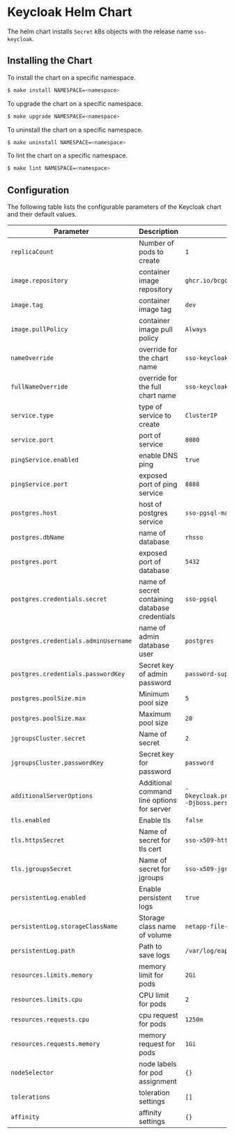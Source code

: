 # Keycloak Helm Chart

The helm chart installs `Secret` k8s objects with the release name `sso-keycloak`.

## Installing the Chart

To install the chart on a specific namespace.

```bash
$ make install NAMESPACE=<namespace>
```

To upgrade the chart on a specific namespace.

```bash
$ make upgrade NAMESPACE=<namespace>
```

To uninstall the chart on a specific namespace.

```bash
$ make uninstall NAMESPACE=<namespace>
```

To lint the chart on a specific namespace.

```bash
$ make lint NAMESPACE=<namespace>
```

## Configuration

The following table lists the configurable parameters of the Keycloak chart and their default values.

Parameter | Description | Default
--- | --- | ---
`replicaCount` | Number of pods to create | `1`
`image.repository` | container image repository | `ghcr.io/bcgov/sso`
`image.tag` | container image tag | `dev`
`image.pullPolicy` | container image pull policy | `Always`
`nameOverride` | override for the chart name | `sso-keycloak`
`fullNameOverride` | override for the full chart name | `sso-keycloak`
`service.type` | type of service to create | `ClusterIP`
`service.port` | port of service | `8080`
`pingService.enabled` | enable DNS ping | `true`
`pingService.port` | exposed port of ping service | `8888`
`postgres.host` | host of postgres service | `sso-pgsql-master`
`postgres.dbName` | name of database | `rhsso`
`postgres.port` | exposed port of database | `5432`
`postgres.credentials.secret` | name of secret containing database credentials | `sso-pgsql`
`postgres.credentials.adminUsername` | name of admin database user | `postgres`
`postgres.credentials.passwordKey` | Secret key of admin password | `password-superuser`
`postgres.poolSize.min` | Minimum pool size | `5`
`postgres.poolSize.max` | Maximum pool size | `20`
`jgroupsCluster.secret` | Name of secret | `2`
`jgroupsCluster.passwordKey` | Secret key for password | `password`
`additionalServerOptions` | Additional command line options for server | `-Dkeycloak.profile.feature.authorization=enabled -Djboss.persistent.log.dir=/var/log/eap`
`tls.enabled` | Enable tls | `false`
`tls.httpsSecret` | Name of secret for tls cert | `sso-x509-https-secret`
`tls.jgroupsSecret` | Name of secret for jgroups | `sso-x509-jgroups-secret`
`persistentLog.enabled` | Enable persistent logs | `true`
`persistentLog.storageClassName` | Storage class name of volume | `netapp-file-standard`
`persistentLog.path` | Path to save logs | `/var/log/eap`
`resources.limits.memory` | memory limit for pods | `2Gi`
`resources.limits.cpu` | CPU limit for pods | `2`
`resources.requests.cpu` | cpu request for pods | `1250m`
`resources.requests.memory` | memory request for pods | `1Gi`
`nodeSelector` | node labels for pod assignment | `{}`
`tolerations` | toleration settings | `[]`
`affinity` | affinity settings | `{}`
